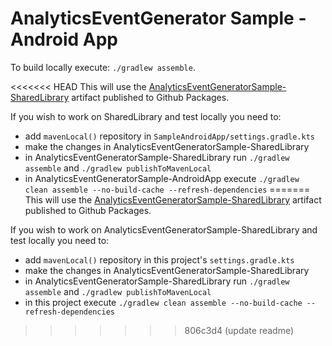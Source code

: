 # AnalyticsEventGenerator Sample - Android App

To build locally execute: `./gradlew assemble`.

<<<<<<< HEAD
This will use the [AnalyticsEventGeneratorSample-SharedLibrary](https://github.com/zawadz88/AnalyticsEventGeneratorSample-SharedLibrary) artifact published to Github Packages.

If you wish to work on SharedLibrary and test locally you need to:

- add `mavenLocal()` repository in `SampleAndroidApp/settings.gradle.kts`
- make the changes in AnalyticsEventGeneratorSample-SharedLibrary
- in AnalyticsEventGeneratorSample-SharedLibrary run `./gradlew assemble` and `./gradlew publishToMavenLocal`
- in AnalyticsEventGeneratorSample-AndroidApp execute `./gradlew clean assemble --no-build-cache --refresh-dependencies`
=======
This will use
the [AnalyticsEventGeneratorSample-SharedLibrary](https://github.com/zawadz88/AnalyticsEventGeneratorSample-SharedLibrary)
artifact published to Github Packages.

If you wish to work on AnalyticsEventGeneratorSample-SharedLibrary and test locally you need to:

- add `mavenLocal()` repository in this project's `settings.gradle.kts`
- make the changes in AnalyticsEventGeneratorSample-SharedLibrary
- in AnalyticsEventGeneratorSample-SharedLibrary run `./gradlew assemble` and `./gradlew publishToMavenLocal`
- in this project execute `./gradlew clean assemble --no-build-cache --refresh-dependencies`
>>>>>>> 806c3d4 (update readme)
